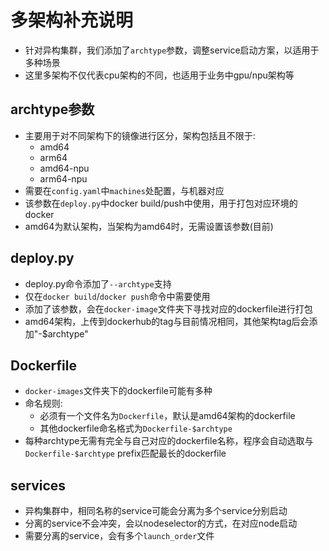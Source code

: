 # 多架构补充说明
* 针对异构集群，我们添加了`archtype`参数，调整service启动方案，以适用于多种场景
* 这里多架构不仅代表cpu架构的不同，也适用于业务中gpu/npu架构等
## archtype参数
* 主要用于对不同架构下的镜像进行区分，架构包括且不限于:
    - amd64
    - arm64
    - amd64-npu
    - arm64-npu
* 需要在`config.yaml`中`machines`处配置，与机器对应
* 该参数在`deploy.py`中docker build/push中使用，用于打包对应环境的docker
* amd64为默认架构，当架构为amd64时，无需设置该参数(目前)
## deploy.py
* deploy.py命令添加了`--archtype`支持
* 仅在`docker build`/`docker push`命令中需要使用
* 添加了该参数，会在`docker-image`文件夹下寻找对应的dockerfile进行打包
* amd64架构，上传到dockerhub的tag与目前情况相同，其他架构tag后会添加"-$archtype"
## Dockerfile
* `docker-images`文件夹下的dockerfile可能有多种
* 命名规则:
    - 必须有一个文件名为`Dockerfile`，默认是amd64架构的dockerfile
    - 其他dockerfile命名格式为`Dockerfile-$archtype`
* 每种archtype无需有完全与自己对应的dockerfile名称，程序会自动选取与`Dockerfile-$archtype` prefix匹配最长的dockerfile 
## services
* 异构集群中，相同名称的service可能会分离为多个service分别启动
* 分离的service不会冲突，会以nodeselector的方式，在对应node启动
* 需要分离的service，会有多个`launch_order`文件
